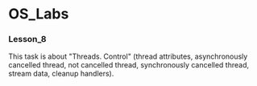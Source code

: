 # OS_Labs

### Lesson_8

This task is about "Threads. Control" (thread attributes, asynchronously cancelled thread, not cancelled thread, synchronously cancelled thread, stream data, cleanup handlers).

